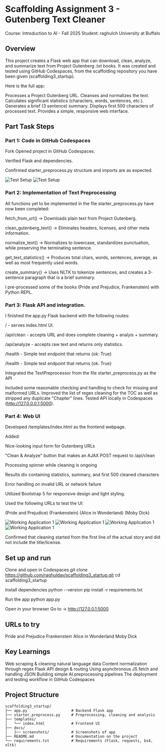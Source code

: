# Scaffolding Assignment 3 - Gutenberg Text Cleaner


Course: Introduction to AI - Fall 2025
Student: raghulch
University at Buffalo


## Overview

This project creates a Flask web app that can download, clean, analyze, and summarize text from Project Gutenberg .txt books.
It was created and tested using GitHub Codespaces, from the scaffolding repository you have been given (scaffolding3_startup).

Here is the full app:

Processes a Project Gutenberg URL.
Cleanses and normalizes the text.
Calculates significant statistics (characters, words, sentences, etc.).
Generates a brief (3 sentence) summary.
Displays first 500 characters of processed text.
Provides a simple, responsive web interface.

## Part Task Steps
### Part 1: Code in GitHub Codespaces 

Fork 
Opened project in GitHub Codespaces.

Verified Flask and dependencies.

Confirmed starter_preprocess.py structure and imports are as expected.

![Test Setup](docs/screenshots/setup_ok.png)
![Test Setup](docs/screenshots/setup_ok1.png)

### Part 2: Implementation of Text Preprocessing

All functions yet to be implemented in the file starter_preprocess.py have now been completed:

fetch_from_url() → Downloads plain text from Project Gutenberg.

clean_gutenberg_text() → Eliminates headers, licenses, and other meta information.

normalize_text() → Normalizes to lowercase, standardizes punctuation, while preserving the terminating sentence.

get_text_statistics() → Produces total chars, words, sentences, average, as well as most frequently used words.

create_summary() → Uses NLTK to tokenize sentences, and creates a 3-sentence paragraph that is a brief summary.

I pre-processed some of the books (Pride and Prejudice, Frankenstein) with Python REPL.

### Part 3: Flask API and integration.

I finished the app.py Flask backend with the following routes:

/ - serves index.html UI.

 /api/clean - accepts URL and does complete cleaning + analyis + summary.

 /api/analyze - accepts raw text and returns only statistics.

 /health - Simple test endpoint that returns {ok: True}

/health - Simple test endpoint that returns {ok: True}

Integrated the TextPreprocessor from the file starter_preprocess.py as the API

Included some reasonable checking and handling to check for missing and malformed URLs.
Improved the list of regex cleaning for the TOC as well as stripped any duplicate "Chapter" lines. 
Tested API locally in Codespaces (http://127.0.0.0.1:5000).

### Part 4: Web UI

Developed /templates/index.html as the frontend webpage.

Added:

Nice-looking input form for Gutenberg URLs

"Clean & Analyze" button that makes an AJAX POST request to /api/clean

Processing spinner while cleaning is ongoing

Results div containing statistics, summary, and first 500 cleaned characters

Error handling on invalid URL or network failure

Utilized Bootstrap 5 for responsive design and light styling.

Used the following URLs to test the UI:

(Pride and Prejudice)
(Frankenstein)
(Alice in Wonderland)
(Moby Dick)

![Working Application 1](docs/screenshots/working_application_1.png)
![Working Application 1](docs/screenshots/working_application_2.png)
![Working Application 1](docs/screenshots/working_application_3.png)
![Working Application 1](docs/screenshots/working_application_4.png)

Confirmed that cleaning started from the first line of the actual story and did not include the title/license. 


## Set up and run 
Clone and open in Codespaces
git clone https://github.com/raghuldav/scaffolding3_startup.git
cd scaffolding3_startup

Install dependencies
python --version
pip install -r requirements.txt

Run the app
python app.py

Open in your browser
Go to → http://127.0.0.1:5000

## URLs to try

Pride and Prejudice
Frankenstein
Alice in Wonderland
Moby Dick

## Key Learnings

Web scraping & cleaning natural language data
Content normalization through regex
Flask API design & routing
Using asynchronous JS fetch and handling JSON
Building simple AI preprocessing pipelines
The deployment and testing workflow in GitHub Codespaces

## Project Structure

```text
scaffolding3_startup/
├── app.py                    # Backend Flask app
├── starter_preprocess.py     # Preprocessing, cleaning and analysis
├── templates/
│   └── index.html            # Frontend UI
├── docs/
│   ├── screenshots/          # Screenshots of app
├── README.md                 # Documentation on the project
└── requirements.txt          # Requirements (Flask, requests, bs4, nltk)
